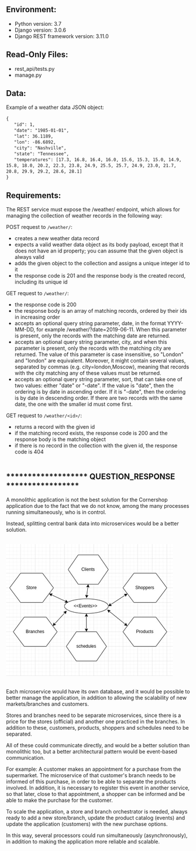 ## Environment:
- Python version: 3.7
- Django version: 3.0.6
- Django REST framework version: 3.11.0

## Read-Only Files:
- rest_api/tests.py
- manage.py

## Data:
Example of a weather data JSON object:
```
{
   "id": 1,
   "date": "1985-01-01",
   "lat": 36.1189,
   "lon": -86.6892,
   "city": "Nashville",
   "state": "Tennessee",
   "temperatures": [17.3, 16.8, 16.4, 16.0, 15.6, 15.3, 15.0, 14.9, 15.8, 18.0, 20.2, 22.3, 23.8, 24.9, 25.5, 25.7, 24.9, 23.0, 21.7, 20.8, 29.9, 29.2, 28.6, 28.1]
}
```

## Requirements:
The REST service must expose the /weather/ endpoint, which allows for managing the collection of weather records in the following way:


POST request to `/weather/`:

- creates a new weather data record
- expects a valid weather data object as its body payload, except that it does not have an id property; you can assume that the given object is always valid
- adds the given object to the collection and assigns a unique integer id to it
- the response code is 201 and the response body is the created record, including its unique id


GET request to `/weather/`:

- the response code is 200
- the response body is an array of matching records, ordered by their ids in increasing order
- accepts an optional query string parameter, date, in the format YYYY-MM-DD, for example /weather/?date=2019-06-11. When this parameter is present, only the records with the matching date are returned.
- accepts an optional query string parameter, city, and when this parameter is present, only the records with the matching city are returned. The value of this parameter is case insensitive, so "London" and "london" are equivalent. Moreover, it might contain several values, separated by commas (e.g. city=london,Moscow), meaning that records with the city matching any of these values must be returned.
- accepts an optional query string parameter, sort, that can take one of two values: either "date" or "-date". If the value is "date", then the ordering is by date in ascending order. If it is "-date", then the ordering is by date in descending order. If there are two records with the same date, the one with the smaller id must come first.


GET request to `/weather/<id>/`:

- returns a record with the given id
- if the matching record exists, the response code is 200 and the response body is the matching object
- if there is no record in the collection with the given id, the response code is 404<br><br>
## ******************* QUESTION_RESPONSE *****************

A monolithic application is not the best solution for the Cornershop application due to the fact that we do not know, among the many processes running simultaneously, who is in control.

Instead, splitting central bank data into microservices would be a better solution.<br><br>

<img src="WhatsAppImage.png" alt="cornershop high level structure"/><br><br>

Each microservice would have its own database, and it would be possible to better manage the application, in addition to allowing the scalability of new markets/branches and customers.

Stores and branches need to be separate microservices, since there is a price for the stores (official) and another one practiced in the branches. In addition to these, customers, products, shoppers and schedules need to be separated.

All of these could communicate directly, and would be a better solution than monolithic too, but a better architectural pattern would be event-based communication.

For example: A customer makes an appointment for a purchase from the supermarket. The microservice of that customer's branch needs to be informed of this purchase, in order to be able to separate the products involved. In addition, it is necessary to register this event in another service, so that later, close to that appointment, a shopper can be informed and be able to make the purchase for the customer.


To scale the application, a store and branch orchestrator is needed, always ready to add a new store/branch, update the product catalog (events) and update the application (customers) with the new purchase options.

In this way, several processors could run simultaneously (asynchronously), in addition to making the application more reliable and scalable.


